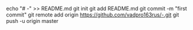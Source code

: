 echo "# -" >> README.md
git init
git add README.md
git commit -m "first commit"
git remote add origin https://github.com/vadpro163rus/-.git
git push -u origin master
